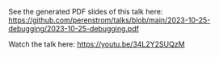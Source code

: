 See the generated PDF slides of this talk here: https://github.com/perenstrom/talks/blob/main/2023-10-25-debugging/2023-10-25-debugging.pdf

Watch the talk here: https://youtu.be/34L2Y2SUQzM